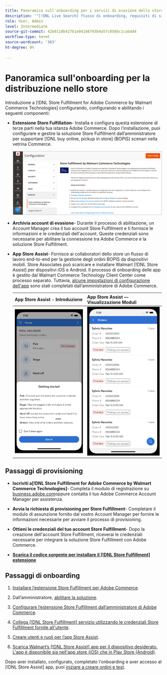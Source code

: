 ```yaml
---
title: Panoramica sull'onboarding per i servizi di evasione dello store
description: '"[!DNL Live Search] flusso di onboarding, requisiti di sistema, limiti e limitazioni."'
role: User, Admin
level: Intermediate
source-git-commit: 42b0118b427b1e04186793b4a57c058bc1cabdd4
workflow-type: tm+mt
source-wordcount: '363'
ht-degree: 0%

---
```


# Panoramica sull&#39;onboarding per la distribuzione nello store

Introduzione a [!DNL Store Fulfillment for Adobe Commerce by Walmart Commerce Technologies] configurando, configurando e abilitando i seguenti componenti:

- **Estensione Store Fulfillation**- Installa e configura questa estensione di terze parti nella tua istanza Adobe Commerce. Dopo l’installazione, puoi configurare e gestire la soluzione Store Fulfillment dall’amministratore per supportare [!DNL buy online, pickup in store] (BOPIS) scenari nella vetrina Commerce.

   ![[!DNL Store Fulfillment Service] configurazione in Admin view](assets/store-fulfillment-admin-home.png)

- **Archivia account di evasione**- Durante il processo di abilitazione, un Account Manager crea il tuo account Store Fulfillment e ti fornisce le informazioni e le credenziali dell&#39;account. Queste credenziali sono necessarie per abilitare la connessione tra Adobe Commerce e la soluzione Store Fulfillment.

- **App Store Assist**- Fornisce ai collaboratori dello store un flusso di lavoro end-to-end per la gestione degli ordini BOPIS da dispositivi mobili. Store Associates può scaricare e installare Walmart [!DNL Store Assist] per dispositivi iOS e Android. Il processo di onboarding delle app è gestito dal Walmart Commerce Technology Client Center come processo separato. Tuttavia, [alcune impostazioni di configurazione dell&#39;app](user-setup.md) sono stati completati dall’amministratore di Adobe Commerce.

   | App Store Assist - Introduzione | App Store Assist — Visualizzazione Moduli |
   |-------------------------------------------------------------------------------------------------------------|-----------------------------------------------------------------------------------------------|
   | ![[!DNL Store Assist App Getting Started] visualizzazione su dispositivi mobili](assets/store-assist-get-started-small.png) | ![[!DNL Store Assist App Orders view] su dispositivi mobili](assets/store-assist-orders-small.png) |

## Passaggi di provisioning

- **Iscriviti a[!DNL Store Fulfillment for Adobe Commerce by Walmart Commerce Technologies]**- Completa il modulo di registrazione su [business.adobe.com](https://business.adobe.com/resources/store-fulfillment.html)oppure contatta il tuo Adobe Commerce Account Manager per assistenza.

- **Avvia la richiesta di provisioning per Store Fulfillment**- Completare il modulo di assunzione fornito dal vostro Account Manager per fornire le informazioni necessarie per avviare il processo di provisioning.

- **Ottieni le credenziali del tuo account Store Fulfillment**- Dopo la creazione dell&#39;account Store Fulfillment, riceverai le credenziali necessarie per integrare la soluzione Store Fulfillment con Adobe Commerce.

- **[Scarica il codice sorgente per installare il [!DNL Store Fulfillment] estensione](install.md)**

## Passaggi di onboarding

1. [Installare l’estensione Store Fulfillment per Adobe Commerce](install.md).

1. Dall’amministratore, [abilitare la soluzione](enable-general.md).

1. [Configurare l’estensione Store Fulfillment dall’amministratore di Adobe Commerce](service-config-settings-overview.md).

1. [Collega [!DNL Store Fulfillment] servizio utilizzando le credenziali Store Fulfillment fornite all&#39;utente](connect-set-up-service.md).

1. [Creare utenti e ruoli per l’app Store Assist](user-setup.md).

1. [Scarica Walmart’s [!DNL Store Assist] app per il dispositivo desiderato. L&#39;app è disponibile sia nell&#39;app store (iOS) che in Play Store (Android)](app-setup.md).

Dopo aver installato, configurato, completato l&#39;onboarding e aver accesso al [!DNL Store Assist] app, puoi [iniziare a creare ordini e test](test-and-deploy.md).

